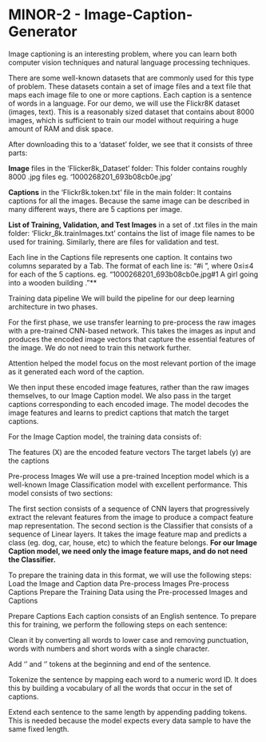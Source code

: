 # MINOR-2 - Image-Caption-Generator

Image captioning is an interesting problem, where you can learn both computer vision techniques and natural language processing techniques.

There are some well-known datasets that are commonly used for this type of problem. These datasets contain a set of image files and a text file that maps each image file to one or more captions. Each caption is a sentence of words in a language.
For our demo, we will use the Flickr8K dataset (images, text). This is a reasonably sized dataset that contains about 8000 images, which is sufficient to train our model without requiring a huge amount of RAM and disk space.

After downloading this to a ‘dataset’ folder, we see that it consists of three parts:

   **Image** files in the ‘Flicker8k_Dataset’ folder: This folder contains roughly 8000 .jpg files eg. ‘1000268201_693b08cb0e.jpg’
    
   **Captions** in the ‘Flickr8k.token.txt’ file in the main folder: It contains captions for all the images. Because the same image can be described in many different ways, there are 5 captions per image.

   **List of Training, Validation, and Test Images**   in a set of .txt files in the main folder: ‘Flickr_8k.trainImages.txt’ contains the list of image file names to be used for training. Similarly, there are files for validation and test.

Each line in the Captions file represents one caption. It contains two columns separated by a Tab. The format of each line is:
    “<image file>#i <caption>”, where 0≤i≤4 for each of the 5 captions.
    eg. “1000268201_693b08cb0e.jpg#1 A girl going into a wooden building .”**
    
Training data pipeline
We will build the pipeline for our deep learning architecture in two phases.

For the first phase, we use transfer learning to pre-process the raw images with a pre-trained CNN-based network. This takes the images as input and produces the encoded image vectors that capture the essential features of the image. We do not need to train this network further.

Attention helped the model focus on the most relevant portion of the image as it generated each word of the caption.
   
We then input these encoded image features, rather than the raw images themselves, to our Image Caption model. We also pass in the target captions corresponding to each encoded image. The model decodes the image features and learns to predict captions that match the target captions.
    
    
For the Image Caption model, the training data consists of:

The features (X) are the encoded feature vectors
The target labels (y) are the captions

Pre-process Images
We will use a pre-trained Inception model which is a well-known Image Classification model with excellent performance. This model consists of two sections:

The first section consists of a sequence of CNN layers that progressively extract the relevant features from the image to produce a compact feature map representation.
The second section is the Classifier that consists of a sequence of Linear layers. It takes the image feature map and predicts a class (eg. dog, car, house, etc) to which the feature belongs.
**For our Image Caption model, we need only the image feature maps, and do not need the Classifier.**
    
To prepare the training data in this format, we will use the following steps:
    Load the Image and Caption data
    Pre-process Images
    Pre-process Captions
    Prepare the Training Data using the Pre-processed Images and Captions
    
    
Prepare Captions
Each caption consists of an English sentence. To prepare this for training, we perform the following steps on each sentence:

Clean it by converting all words to lower case and removing punctuation, words with numbers and short words with a single character.

Add ‘<startseq>’ and ‘<endseq>’ tokens at the beginning and end of the sentence.
    
Tokenize the sentence by mapping each word to a numeric word ID. It does this by building a vocabulary of all the words that occur in the set of captions.

Extend each sentence to the same length by appending padding tokens. This is needed because the model expects every data sample to have the same fixed length.
    
